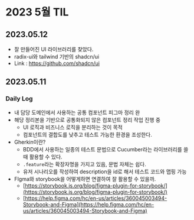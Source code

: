 # 2023 5월 TIL

## 2023.05.12

- 잘 만들어진 UI 라이브러리를 찾았다.
- radix-ui와 tailwind 기반의 shadcn/ui
- Link : https://github.com/shadcn/ui

## 2023.05.11

### Daily Log

- 내 담당 도메인에서 사용하는 공통 컴포넌트 피그마 정리 완
- 해당 정리본을 기반으로 공통화되지 않은 컴포넌트 정리 작업 진행 중
  - UI 로직과 비즈니스 로직을 분리하는 것이 목적
  - 컴포넌트의 결합도를 낮추고 테스트 가능한 환경을 조성한다.
- Gherkin이란?
  - BDD에서 사용하는 일종의 테스트 문법으로 Cucumber라는 라이브러리를 쓸 때 활용할 수 있다.
  - `.feature`라는 확장자명을 가지고 있음, 문법 자체는 쉽다.
  - 유저 시나리오를 작성하여 description을 id로 해서 테스트 코드와 맵핑 가능
- FIgma와 storybook을 어떻게하면 연결하여 잘 활용할 수 있을까.
  - [https://storybook.js.org/blog/figma-plugin-for-storybook/](https://storybook.js.org/blog/figma-plugin-for-storybook/)
  - [https://help.figma.com/hc/en-us/articles/360045003494-Storybook-and-Figma](https://help.figma.com/hc/en-us/articles/360045003494-Storybook-and-Figma)
